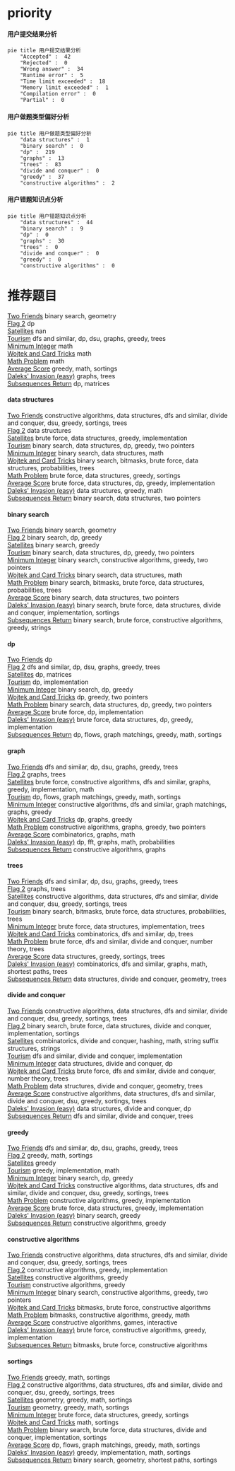 # priority
<!-- tabs:start -->
#### **用户提交结果分析**

```mermaid
pie title 用户提交结果分析
    "Accepted" :  42
    "Rejected" :  0
    "Wrong answer" :  34
    "Runtime error" :  5
    "Time limit exceeded" :  18
    "Memory limit exceeded" :  1
    "Compilation error" :  0
    "Partial" :  0
```
#### **用户做题类型偏好分析**

```mermaid
pie title 用户做题类型偏好分析
    "data structures" :  1
    "binary search" :  0
    "dp" :  219
    "graphs" :  13
    "trees" :  83
    "divide and conquer" :  0
    "greedy" :  37
    "constructive algorithms" :  2
```
#### **用户错题知识点分析**

```mermaid
pie title 用户错题知识点分析
    "data structures" :  44
    "binary search" :  9
    "dp" :  0
    "graphs" :  30
    "trees" :  0
    "divide and conquer" :  0
    "greedy" :  0
    "constructive algorithms" :  0
```
<!-- tabs:end -->
# 推荐题目
[Two Friends](http://codeforces.com/problemset/problem/8/D)		binary search,
                        geometry		  
[Flag 2](http://codeforces.com/problemset/problem/18/E)		dp		  
[Satellites](http://codeforces.com/problemset/problem/856/E)		nan		  
[Tourism](http://codeforces.com/problemset/problem/1220/E)		dfs and similar,
                        dp,
                        dsu,
                        graphs,
                        greedy,
                        trees		  
[Minimum Integer](http://codeforces.com/problemset/problem/1101/A)		math		  
[Wojtek and Card Tricks](https://codeforces.com/contest/1229/problem/D)		math		  
[Math Problem](http://codeforces.com/problemset/problem/1227/A)		math		  
[Average Score](http://codeforces.com/problemset/problem/81/C)		greedy,
                        math,
                        sortings		  
[Daleks' Invasion (easy)](http://codeforces.com/problemset/problem/1184/E1)		graphs,
                        trees		  
[Subsequences Return](http://codeforces.com/problemset/problem/497/E)		dp,
                        matrices		  
<!-- tabs:start -->
#### **data structures**
[Two Friends](http://codeforces.com/problemset/problem/1494/D)		constructive algorithms,
                        data structures,
                        dfs and similar,
                        divide and conquer,
                        dsu,
                        greedy,
                        sortings,
                        trees		  
[Flag 2](http://codeforces.com/problemset/problem/319/E)		data structures		  
[Satellites](https://codeforces.com/contest/1341/problem/C)		brute force,
                        data structures,
                        greedy,
                        implementation		  
[Tourism](http://codeforces.com/problemset/problem/1492/C)		binary search,
                        data structures,
                        dp,
                        greedy,
                        two pointers		  
[Minimum Integer](http://codeforces.com/problemset/problem/1490/G)		binary search,
                        data structures,
                        math		  
[Wojtek and Card Tricks](http://codeforces.com/problemset/problem/1479/D)		binary search,
                        bitmasks,
                        brute force,
                        data structures,
                        probabilities,
                        trees		  
[Math Problem](http://codeforces.com/problemset/problem/1497/A)		brute force,
                        data structures,
                        greedy,
                        sortings		  
[Average Score](http://codeforces.com/problemset/problem/1491/C)		brute force,
                        data structures,
                        dp,
                        greedy,
                        implementation		  
[Daleks' Invasion (easy)](http://codeforces.com/problemset/problem/1492/B)		data structures,
                        greedy,
                        math		  
[Subsequences Return](http://codeforces.com/problemset/problem/1436/E)		binary search,
                        data structures,
                        two pointers		  
#### **binary search**
[Two Friends](http://codeforces.com/problemset/problem/8/D)		binary search,
                        geometry		  
[Flag 2](http://codeforces.com/problemset/problem/727/F)		binary search,
                        dp,
                        greedy		  
[Satellites](http://codeforces.com/problemset/problem/1250/J)		binary search,
                        greedy		  
[Tourism](http://codeforces.com/problemset/problem/1492/C)		binary search,
                        data structures,
                        dp,
                        greedy,
                        two pointers		  
[Minimum Integer](http://codeforces.com/problemset/problem/1463/D)		binary search,
                        constructive algorithms,
                        greedy,
                        two pointers		  
[Wojtek and Card Tricks](http://codeforces.com/problemset/problem/1490/G)		binary search,
                        data structures,
                        math		  
[Math Problem](http://codeforces.com/problemset/problem/1479/D)		binary search,
                        bitmasks,
                        brute force,
                        data structures,
                        probabilities,
                        trees		  
[Average Score](http://codeforces.com/problemset/problem/1436/E)		binary search,
                        data structures,
                        two pointers		  
[Daleks' Invasion (easy)](http://codeforces.com/problemset/problem/1461/D)		binary search,
                        brute force,
                        data structures,
                        divide and conquer,
                        implementation,
                        sortings		  
[Subsequences Return](http://codeforces.com/problemset/problem/1493/C)		binary search,
                        brute force,
                        constructive algorithms,
                        greedy,
                        strings		  
#### **dp**
[Two Friends](http://codeforces.com/problemset/problem/18/E)		dp		  
[Flag 2](http://codeforces.com/problemset/problem/1220/E)		dfs and similar,
                        dp,
                        dsu,
                        graphs,
                        greedy,
                        trees		  
[Satellites](http://codeforces.com/problemset/problem/497/E)		dp,
                        matrices		  
[Tourism](http://codeforces.com/problemset/problem/10/B)		dp,
                        implementation		  
[Minimum Integer](http://codeforces.com/problemset/problem/727/F)		binary search,
                        dp,
                        greedy		  
[Wojtek and Card Tricks](http://codeforces.com/problemset/problem/1372/E)		dp,
                        greedy,
                        two pointers		  
[Math Problem](http://codeforces.com/problemset/problem/1492/C)		binary search,
                        data structures,
                        dp,
                        greedy,
                        two pointers		  
[Average Score](https://codeforces.com/contest/1457/problem/C)		brute force,
                        dp,
                        implementation		  
[Daleks' Invasion (easy)](http://codeforces.com/problemset/problem/1491/C)		brute force,
                        data structures,
                        dp,
                        greedy,
                        implementation		  
[Subsequences Return](http://codeforces.com/problemset/problem/1437/C)		dp,
                        flows,
                        graph matchings,
                        greedy,
                        math,
                        sortings		  
#### **graph**
[Two Friends](http://codeforces.com/problemset/problem/1220/E)		dfs and similar,
                        dp,
                        dsu,
                        graphs,
                        greedy,
                        trees		  
[Flag 2](http://codeforces.com/problemset/problem/1184/E1)		graphs,
                        trees		  
[Satellites](http://codeforces.com/problemset/problem/1487/C)		brute force,
                        constructive algorithms,
                        dfs and similar,
                        graphs,
                        greedy,
                        implementation,
                        math		  
[Tourism](http://codeforces.com/problemset/problem/1437/C)		dp,
                        flows,
                        graph matchings,
                        greedy,
                        math,
                        sortings		  
[Minimum Integer](http://codeforces.com/problemset/problem/1470/D)		constructive algorithms,
                        dfs and similar,
                        graph matchings,
                        graphs,
                        greedy		  
[Wojtek and Card Tricks](http://codeforces.com/problemset/problem/1476/C)		dp,
                        graphs,
                        greedy		  
[Math Problem](http://codeforces.com/problemset/problem/1304/D)		constructive algorithms,
                        graphs,
                        greedy,
                        two pointers		  
[Average Score](http://codeforces.com/problemset/problem/1475/C)		combinatorics,
                        graphs,
                        math		  
[Daleks' Invasion (easy)](http://codeforces.com/problemset/problem/553/E)		dp,
                        fft,
                        graphs,
                        math,
                        probabilities		  
[Subsequences Return](http://codeforces.com/problemset/problem/1495/C)		constructive algorithms,
                        graphs		  
#### **trees**
[Two Friends](http://codeforces.com/problemset/problem/1220/E)		dfs and similar,
                        dp,
                        dsu,
                        graphs,
                        greedy,
                        trees		  
[Flag 2](http://codeforces.com/problemset/problem/1184/E1)		graphs,
                        trees		  
[Satellites](http://codeforces.com/problemset/problem/1494/D)		constructive algorithms,
                        data structures,
                        dfs and similar,
                        divide and conquer,
                        dsu,
                        greedy,
                        sortings,
                        trees		  
[Tourism](http://codeforces.com/problemset/problem/1479/D)		binary search,
                        bitmasks,
                        brute force,
                        data structures,
                        probabilities,
                        trees		  
[Minimum Integer](http://codeforces.com/problemset/problem/1511/C)		brute force,
                        data structures,
                        implementation,
                        trees		  
[Wojtek and Card Tricks](http://codeforces.com/problemset/problem/1499/F)		combinatorics,
                        dfs and similar,
                        dp,
                        trees		  
[Math Problem](http://codeforces.com/problemset/problem/1491/E)		brute force,
                        dfs and similar,
                        divide and conquer,
                        number theory,
                        trees		  
[Average Score](http://codeforces.com/problemset/problem/1466/D)		data structures,
                        greedy,
                        sortings,
                        trees		  
[Daleks' Invasion (easy)](http://codeforces.com/problemset/problem/1495/D)		combinatorics,
                        dfs and similar,
                        graphs,
                        math,
                        shortest paths,
                        trees		  
[Subsequences Return](http://codeforces.com/problemset/problem/1303/G)		data structures,
                        divide and conquer,
                        geometry,
                        trees		  
#### **divide and conquer**
[Two Friends](http://codeforces.com/problemset/problem/1494/D)		constructive algorithms,
                        data structures,
                        dfs and similar,
                        divide and conquer,
                        dsu,
                        greedy,
                        sortings,
                        trees		  
[Flag 2](http://codeforces.com/problemset/problem/1461/D)		binary search,
                        brute force,
                        data structures,
                        divide and conquer,
                        implementation,
                        sortings		  
[Satellites](http://codeforces.com/problemset/problem/1466/G)		combinatorics,
                        divide and conquer,
                        hashing,
                        math,
                        string suffix structures,
                        strings		  
[Tourism](http://codeforces.com/problemset/problem/1490/D)		dfs and similar,
                        divide and conquer,
                        implementation		  
[Minimum Integer](https://codeforces.com/contest/1483/problem/C)		data structures,
                        divide and conquer,
                        dp		  
[Wojtek and Card Tricks](http://codeforces.com/problemset/problem/1491/E)		brute force,
                        dfs and similar,
                        divide and conquer,
                        number theory,
                        trees		  
[Math Problem](http://codeforces.com/problemset/problem/1303/G)		data structures,
                        divide and conquer,
                        geometry,
                        trees		  
[Average Score](http://codeforces.com/problemset/problem/1494/D)		constructive algorithms,
                        data structures,
                        dfs and similar,
                        divide and conquer,
                        dsu,
                        greedy,
                        sortings,
                        trees		  
[Daleks' Invasion (easy)](http://codeforces.com/problemset/problem/1482/E)		data structures,
                        divide and conquer,
                        dp		  
[Subsequences Return](http://codeforces.com/problemset/problem/566/C)		dfs and similar,
                        divide and conquer,
                        trees		  
#### **greedy**
[Two Friends](http://codeforces.com/problemset/problem/1220/E)		dfs and similar,
                        dp,
                        dsu,
                        graphs,
                        greedy,
                        trees		  
[Flag 2](http://codeforces.com/problemset/problem/81/C)		greedy,
                        math,
                        sortings		  
[Satellites](http://codeforces.com/problemset/problem/1003/D)		greedy		  
[Tourism](http://codeforces.com/problemset/problem/1311/A)		greedy,
                        implementation,
                        math		  
[Minimum Integer](http://codeforces.com/problemset/problem/727/F)		binary search,
                        dp,
                        greedy		  
[Wojtek and Card Tricks](http://codeforces.com/problemset/problem/1494/D)		constructive algorithms,
                        data structures,
                        dfs and similar,
                        divide and conquer,
                        dsu,
                        greedy,
                        sortings,
                        trees		  
[Math Problem](http://codeforces.com/problemset/problem/962/B)		constructive algorithms,
                        greedy,
                        implementation		  
[Average Score](https://codeforces.com/contest/1341/problem/C)		brute force,
                        data structures,
                        greedy,
                        implementation		  
[Daleks' Invasion (easy)](http://codeforces.com/problemset/problem/1250/J)		binary search,
                        greedy		  
[Subsequences Return](http://codeforces.com/problemset/problem/1503/A)		constructive algorithms,
                        greedy		  
#### **constructive algorithms**
[Two Friends](http://codeforces.com/problemset/problem/1494/D)		constructive algorithms,
                        data structures,
                        dfs and similar,
                        divide and conquer,
                        dsu,
                        greedy,
                        sortings,
                        trees		  
[Flag 2](http://codeforces.com/problemset/problem/962/B)		constructive algorithms,
                        greedy,
                        implementation		  
[Satellites](http://codeforces.com/problemset/problem/1503/A)		constructive algorithms,
                        greedy		  
[Tourism](http://codeforces.com/problemset/problem/1493/A)		constructive algorithms,
                        greedy		  
[Minimum Integer](http://codeforces.com/problemset/problem/1463/D)		binary search,
                        constructive algorithms,
                        greedy,
                        two pointers		  
[Wojtek and Card Tricks](https://codeforces.com/contest/1456/problem/B)		bitmasks,
                        brute force,
                        constructive algorithms		  
[Math Problem](http://codeforces.com/problemset/problem/1492/D)		bitmasks,
                        constructive algorithms,
                        greedy,
                        math		  
[Average Score](https://codeforces.com/contest/1504/problem/D)		constructive algorithms,
                        games,
                        interactive		  
[Daleks' Invasion (easy)](https://codeforces.com/contest/1483/problem/A)		brute force,
                        constructive algorithms,
                        greedy,
                        implementation		  
[Subsequences Return](https://codeforces.com/contest/1457/problem/D)		bitmasks,
                        brute force,
                        constructive algorithms		  
#### **sortings**
[Two Friends](http://codeforces.com/problemset/problem/81/C)		greedy,
                        math,
                        sortings		  
[Flag 2](http://codeforces.com/problemset/problem/1494/D)		constructive algorithms,
                        data structures,
                        dfs and similar,
                        divide and conquer,
                        dsu,
                        greedy,
                        sortings,
                        trees		  
[Satellites](https://codeforces.com/contest/1496/problem/C)		geometry,
                        greedy,
                        math,
                        sortings		  
[Tourism](http://codeforces.com/problemset/problem/1495/A)		geometry,
                        greedy,
                        math,
                        sortings		  
[Minimum Integer](http://codeforces.com/problemset/problem/1497/A)		brute force,
                        data structures,
                        greedy,
                        sortings		  
[Wojtek and Card Tricks](http://codeforces.com/problemset/problem/1427/A)		math,
                        sortings		  
[Math Problem](http://codeforces.com/problemset/problem/1461/D)		binary search,
                        brute force,
                        data structures,
                        divide and conquer,
                        implementation,
                        sortings		  
[Average Score](http://codeforces.com/problemset/problem/1437/C)		dp,
                        flows,
                        graph matchings,
                        greedy,
                        math,
                        sortings		  
[Daleks' Invasion (easy)](http://codeforces.com/problemset/problem/1473/A)		greedy,
                        implementation,
                        math,
                        sortings		  
[Subsequences Return](http://codeforces.com/problemset/problem/1486/B)		binary search,
                        geometry,
                        shortest paths,
                        sortings		  
<!-- tabs:end -->
